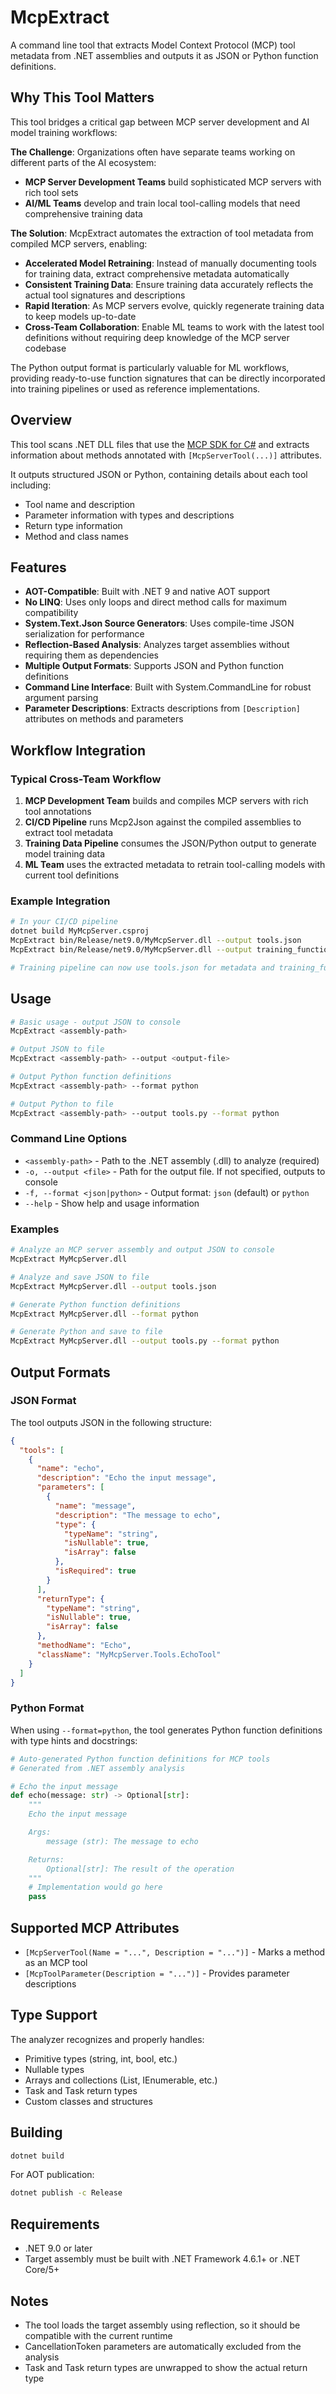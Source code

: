 # McpExtract

A command line tool that extracts Model Context Protocol (MCP) tool metadata from .NET assemblies and outputs it as JSON or Python function definitions.

## Why This Tool Matters

This tool bridges a critical gap between MCP server development and AI model training workflows:

**The Challenge**: Organizations often have separate teams working on different parts of the AI ecosystem:
- **MCP Server Development Teams** build sophisticated MCP servers with rich tool sets
- **AI/ML Teams** develop and train local tool-calling models that need comprehensive training data

**The Solution**: McpExtract automates the extraction of tool metadata from compiled MCP servers, enabling:
- **Accelerated Model Retraining**: Instead of manually documenting tools for training data, extract comprehensive metadata automatically
- **Consistent Training Data**: Ensure training data accurately reflects the actual tool signatures and descriptions
- **Rapid Iteration**: As MCP servers evolve, quickly regenerate training data to keep models up-to-date
- **Cross-Team Collaboration**: Enable ML teams to work with the latest tool definitions without requiring deep knowledge of the MCP server codebase

The Python output format is particularly valuable for ML workflows, providing ready-to-use function signatures that can be directly incorporated into training pipelines or used as reference implementations.

## Overview

This tool scans .NET DLL files that use the [MCP SDK for C#](https://github.com/modelcontextprotocol/csharp-sdk/) and extracts information about methods annotated with `[McpServerTool(...)]` attributes. 

It outputs structured JSON or Python, containing details about each tool including:

- Tool name and description
- Parameter information with types and descriptions
- Return type information
- Method and class names

## Features

- **AOT-Compatible**: Built with .NET 9 and native AOT support
- **No LINQ**: Uses only loops and direct method calls for maximum compatibility
- **System.Text.Json Source Generators**: Uses compile-time JSON serialization for performance
- **Reflection-Based Analysis**: Analyzes target assemblies without requiring them as dependencies
- **Multiple Output Formats**: Supports JSON and Python function definitions
- **Command Line Interface**: Built with System.CommandLine for robust argument parsing
- **Parameter Descriptions**: Extracts descriptions from `[Description]` attributes on methods and parameters

## Workflow Integration

### Typical Cross-Team Workflow

1. **MCP Development Team** builds and compiles MCP servers with rich tool annotations
2. **CI/CD Pipeline** runs Mcp2Json against the compiled assemblies to extract tool metadata
3. **Training Data Pipeline** consumes the JSON/Python output to generate model training data
4. **ML Team** uses the extracted metadata to retrain tool-calling models with current tool definitions

### Example Integration

```bash
# In your CI/CD pipeline
dotnet build MyMcpServer.csproj
McpExtract bin/Release/net9.0/MyMcpServer.dll --output tools.json
McpExtract bin/Release/net9.0/MyMcpServer.dll --output training_functions.py --format python

# Training pipeline can now use tools.json for metadata and training_functions.py as reference
```

## Usage

```bash
# Basic usage - output JSON to console
McpExtract <assembly-path>

# Output JSON to file
McpExtract <assembly-path> --output <output-file>

# Output Python function definitions
McpExtract <assembly-path> --format python

# Output Python to file
McpExtract <assembly-path> --output tools.py --format python
```

### Command Line Options

- `<assembly-path>` - Path to the .NET assembly (.dll) to analyze (required)
- `-o, --output <file>` - Path for the output file. If not specified, outputs to console
- `-f, --format <json|python>` - Output format: `json` (default) or `python`
- `--help` - Show help and usage information

### Examples

```bash
# Analyze an MCP server assembly and output JSON to console
McpExtract MyMcpServer.dll

# Analyze and save JSON to file
McpExtract MyMcpServer.dll --output tools.json

# Generate Python function definitions
McpExtract MyMcpServer.dll --format python

# Generate Python and save to file
McpExtract MyMcpServer.dll --output tools.py --format python
```

## Output Formats

### JSON Format

The tool outputs JSON in the following structure:

```json
{
  "tools": [
    {
      "name": "echo",
      "description": "Echo the input message",
      "parameters": [
        {
          "name": "message", 
          "description": "The message to echo",
          "type": {
            "typeName": "string",
            "isNullable": true,
            "isArray": false
          },
          "isRequired": true
        }
      ],
      "returnType": {
        "typeName": "string",
        "isNullable": true,
        "isArray": false
      },
      "methodName": "Echo",
      "className": "MyMcpServer.Tools.EchoTool"
    }
  ]
}
```

### Python Format

When using `--format=python`, the tool generates Python function definitions with type hints and docstrings:

```python
# Auto-generated Python function definitions for MCP tools
# Generated from .NET assembly analysis

# Echo the input message
def echo(message: str) -> Optional[str]:
    """
    Echo the input message

    Args:
        message (str): The message to echo

    Returns:
        Optional[str]: The result of the operation
    """
    # Implementation would go here
    pass
```

## Supported MCP Attributes

- `[McpServerTool(Name = "...", Description = "...")]` - Marks a method as an MCP tool
- `[McpToolParameter(Description = "...")]` - Provides parameter descriptions

## Type Support

The analyzer recognizes and properly handles:

- Primitive types (string, int, bool, etc.)
- Nullable types
- Arrays and collections (List<T>, IEnumerable<T>, etc.)
- Task and Task<T> return types
- Custom classes and structures

## Building

```bash
dotnet build
```

For AOT publication:

```bash
dotnet publish -c Release
```

## Requirements

- .NET 9.0 or later
- Target assembly must be built with .NET Framework 4.6.1+ or .NET Core/5+

## Notes

- The tool loads the target assembly using reflection, so it should be compatible with the current runtime
- CancellationToken parameters are automatically excluded from the analysis
- Task and Task<T> return types are unwrapped to show the actual return type
